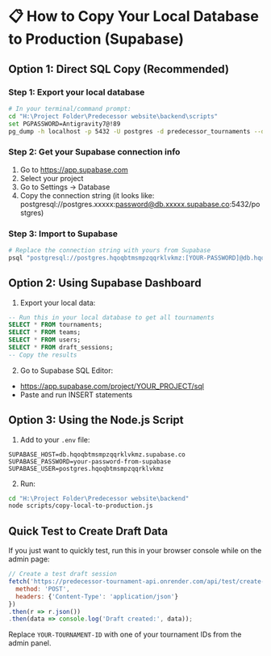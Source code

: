 # 📋 How to Copy Your Local Database to Production (Supabase)

## Option 1: Direct SQL Copy (Recommended)

### Step 1: Export your local database
```bash
# In your terminal/command prompt:
cd "H:\Project Folder\Predecessor website\backend\scripts"
set PGPASSWORD=Antigravity7@!89
pg_dump -h localhost -p 5432 -U postgres -d predecessor_tournaments --data-only --no-owner --no-acl > local_data.sql
```

### Step 2: Get your Supabase connection info
1. Go to https://app.supabase.com
2. Select your project
3. Go to Settings → Database
4. Copy the connection string (it looks like: postgresql://postgres.xxxxx:password@db.xxxxx.supabase.co:5432/postgres)

### Step 3: Import to Supabase
```bash
# Replace the connection string with yours from Supabase
psql "postgresql://postgres.hqoqbtmsmpzqqrklvkmz:[YOUR-PASSWORD]@db.hqoqbtmsmpzqqrklvkmz.supabase.co:5432/postgres" < local_data.sql
```

## Option 2: Using Supabase Dashboard

1. Export your local data:
```sql
-- Run this in your local database to get all tournaments
SELECT * FROM tournaments;
SELECT * FROM teams;
SELECT * FROM users;
SELECT * FROM draft_sessions;
-- Copy the results
```

2. Go to Supabase SQL Editor:
- https://app.supabase.com/project/YOUR_PROJECT/sql
- Paste and run INSERT statements

## Option 3: Using the Node.js Script

1. Add to your `.env` file:
```
SUPABASE_HOST=db.hqoqbtmsmpzqqrklvkmz.supabase.co
SUPABASE_PASSWORD=your-password-from-supabase
SUPABASE_USER=postgres.hqoqbtmsmpzqqrklvkmz
```

2. Run:
```bash
cd "H:\Project Folder\Predecessor website\backend"
node scripts/copy-local-to-production.js
```

## Quick Test to Create Draft Data

If you just want to quickly test, run this in your browser console while on the admin page:

```javascript
// Create a test draft session
fetch('https://predecessor-tournament-api.onrender.com/api/test/create-test-draft/YOUR-TOURNAMENT-ID', {
  method: 'POST',
  headers: {'Content-Type': 'application/json'}
})
.then(r => r.json())
.then(data => console.log('Draft created:', data));
```

Replace `YOUR-TOURNAMENT-ID` with one of your tournament IDs from the admin panel.